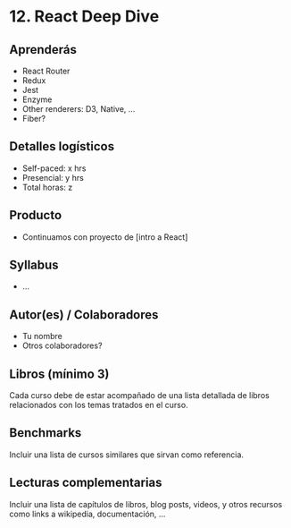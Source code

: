 # 12. React Deep Dive

## Aprenderás

* React Router
* Redux
* Jest
* Enzyme
* Other renderers: D3, Native, ...
* Fiber?

## Detalles logísticos

* Self-paced: x hrs
* Presencial: y hrs
* Total horas: z

## Producto

* Continuamos con proyecto de [intro a React]

## Syllabus

* ...

## Autor(es) / Colaboradores

* Tu nombre
* Otros colaboradores?

## Libros (mínimo 3)

Cada curso debe de estar acompañado de una lista detallada de libros
relacionados con los temas tratados en el curso.

## Benchmarks

Incluir una lista de cursos similares que sirvan como referencia.

## Lecturas complementarias

Incluir una lista de capítulos de libros, blog posts, videos, y otros recursos
como links a wikipedia, documentación, ...
